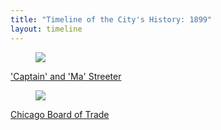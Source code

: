 ```yaml
---
title: "Timeline of the City's History: 1899"
layout: timeline
---
```


<article class="tile is-child box">
    <a href="/historical/timeline/1899/239" title="'Captain' and 'Ma' Streeter">
        <figure class="image is-128x128">
            <img src="/img/timeline/1899/small/239.jpg">
            </figure>
        <div class="content">
            <p>'Captain' and 'Ma' Streeter</p>
        </div>
    </a>
</article>

<article class="tile is-child box">
    <a href="/historical/timeline/1899/221" title="Chicago Board of Trade">
        <figure class="image is-128x128">
            <img src="/img/timeline/1899/small/221.jpg">
            </figure>
        <div class="content">
            <p>Chicago Board of Trade</p>
        </div>
    </a>
</article>